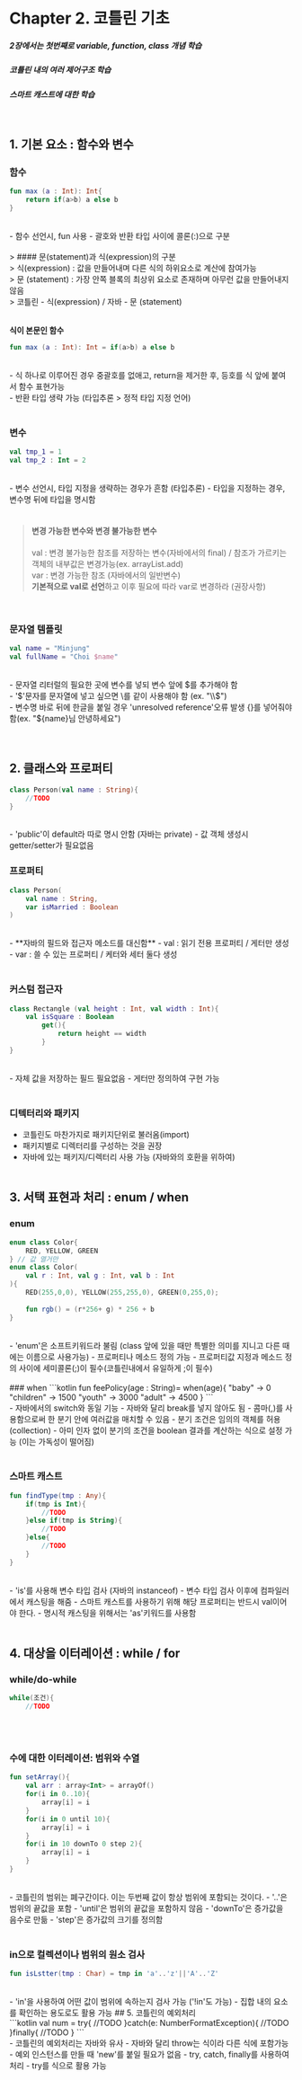 # Chapter 2. 코틀린 기초<br>
##### 2장에서는 첫번째로 variable, function, class 개념 학습 
##### 코틀린 내의 여러 제어구조 학습
##### 스마트 캐스트에 대한 학습<br><br><br>

## 1. 기본 요소 : 함수와 변수<br>
### 함수<br>
```kotlin
fun max (a : Int): Int{
    return if(a>b) a else b
}
```
<br>
- 함수 선언시, fun 사용
- 괄호와 반환 타입 사이에 콜론(:)으로 구분<br><br>
> #### 문(statement)과 식(expression)의 구분<br>
> 식(expression) : 값을 만들어내며 다른 식의 하위요소로 계산에 참여가능<br>
> 문 (statement) : 가장 안쪽 블록의 최상위 요소로 존재하며 아무런 값을 만들어내지 않음<br>
> 코틀린 - 식(expression) / 자바 - 문 (statement)<br><br>

**식이 본문인 함수**
```kotlin
fun max (a : Int): Int = if(a>b) a else b
```
<br>
- 식 하나로 이루어진 경우 중괄호를 없애고, return을 제거한 후, 등호를 식 앞에 붙여서 함수 표현가능<br>
- 반환 타입 생략 가능 (타입추론 > 정적 타입 지정 언어)<br><br>

### 변수<br>
```kotlin
val tmp_1 = 1
val tmp_2 : Int = 2
```
<br>
- 변수 선언시, 타입 지정을 생략하는 경우가 흔함 (타입추론)
- 타입을 지정하는 경우, 변수명 뒤에 타입을 명시함<br><br>

> #### 변경 가능한 변수와 변경 불가능한 변수<br>
> val : 변경 불가능한 참조를 저장하는 변수(자바에서의 final) / 참조가 가르키는객체의 내부값은 변경가능(ex. arrayList.add) <br>
> var : 변경 가능한 참조 (자바에서의 일반변수)<br>
> **기본적으로 val로 선언**하고 이후 필요에 따라 var로 변경하라 (권장사항)<br>
<br>

### 문자열 템플릿
```kotlin
val name = "Minjung"
val fullName = "Choi $name"
```
<br>
- 문자열 리터럴의 필요한 곳에 변수를 넣되 변수 앞에 $를 추가해야 함<br>
- '$'문자를 문자열에 넣고 싶으면 \를 같이 사용해야 함 (ex. "\\$")<br>
- 변수명 바로 뒤에 한글을 붙일 경우 'unresolved reference'오류 발생 {}를 넣어줘야 함(ex. "${name}님 안녕하세요")<br><br><br>

## 2. 클래스와 프로퍼티<br>
```kotlin
class Person(val name : String){
    //TODO
}
```
<br>
- 'public'이 default라 따로 명시 안함 (자바는 private)
- 값 객체 생성시 getter/setter가 필요없음

### 프로퍼티
```kotlin
class Person(
    val name : String, 
    var isMarried : Boolean
)
```
<br>
- **자바의 필드와 접근자 메소드를 대신함**
- val : 읽기 전용 프로퍼티 / 게터만 생성
- var : 쓸 수 있는 프로퍼티 / 케터와 세터 둘다 생성<br><br>

### 커스텀 접근자
```kotlin
class Rectangle (val height : Int, val width : Int){
    val isSquare : Boolean
        get(){
            return height == width
        }
}
```
<br>
- 자체 값을 저장하는 필드 필요없음
- 게터만 정의하여 구현 가능<br><br>

### 디텍터리와 패키지
- 코틀린도 마찬가지로 패키지단위로 불러옴(import)
- 패키지별로 디렉터리를 구성하는 것을 권장
- 자바에 있는 패키지/디렉터리 사용 가능 (자바와의 호환을 위하여)<br><br>

## 3. 서택 표현과 처리 : enum / when<br>
### enum
```kotlin
enum class Color{
    RED, YELLOW, GREEN
} // 값 열거만
enum class Color(
    val r : Int, val g : Int, val b : Int
){
    RED(255,0,0), YELLOW(255,255,0), GREEN(0,255,0);
    
    fun rgb() = (r*256+ g) * 256 + b
}
```
<br>
- 'enum'은 소프트키워드라 불림 (class 앞에 있을 때만 특별한 의미를 지니고 다른 때에는 이름으로 사용가능)
- 프로퍼티나 메소드 정의 가능
- 프로퍼티값 지정과 메소드 정의 사이에 세미콜론(;)이 필수(코틀린내에서 유일하게 ;이 필수)<br><br>
### when
```kotlin
fun feePolicy(age : String)=
    when(age){
        "baby" -> 0
        "children" -> 1500
        "youth" -> 3000
        "adult" -> 4500
    }
```
<br>
- 자바에서의 switch와 동일 기능
- 자바와 달리 break를 넣지 않아도 됨
- 콤마(,)를 사용함으로써 한 분기 안에 여러값을 매치할 수 있음
- 분기 조건은 임의의 객체를 허용 (collection)
- 아미 인자 없이 분기의 조건을 boolean 결과를 계산하는 식으로 설정 가능 (이는 가독성이 떨어짐)<br><br>

### 스마트 캐스트
```kotlin
fun findType(tmp : Any){
    if(tmp is Int){
        //TODO
    }else if(tmp is String){
        //TODO
    }else{
        //TODO
    }
}
```
<br>
- 'is'를 사용해 변수 타입 검사 (자바의 instanceof)
- 변수 타입 검사 이후에 컴파일러에서 캐스팅을 해줌
- 스마트 캐스트를 사용하기 위해 해당 프로퍼티는 반드시 val이어야 한다.
- 명시적 캐스팅을 위해서는 'as'키워드를 사용함<br><br>

## 4. 대상을 이터레이션 : while / for<br>
### while/do-while
```kotlin
while(조건){
    //TODO

```
<br><br>
### 수에 대한 이터레이션: 범위와 수열
```kotlin
fun setArray(){
    val arr : array<Int> = arrayOf()
    for(i in 0..10){
        array[i] = i
    }
    for(i in 0 until 10){
        array[i] = i
    }
    for(i in 10 downTo 0 step 2){
        array[i] = i
    }
}
```
<br>
- 코틀린의 범위는 폐구간이다. 이는 두번째 값이 항상 범위에 포함되는 것이다.
- '..'은 범위의 끝값을 포함
- 'until'은 범위의 끝값을 포함하지 않음
- 'downTo'은 증가값을 음수로 만듦
- 'step'은 증가값의 크기를 정의함<br><br>

### in으로 컬렉션이나 범위의 원소 검사
```kotlin
fun isLstter(tmp : Char) = tmp in 'a'..'z'||'A'..'Z'
```
<br>
- 'in'을 사용하여 어떤 값이 범위에 속하는지 검사 가능 ('!in'도 가능)
- 집합 내의 요소를 확인하는 용도로도 활용 가능
## 5. 코틀린의 예외처리<br>
```kotlin
val num = try{
    //TODO
}catch(e: NumberFormatException){
    //TODO
}finally{
    //TODO
}
```
<br>
- 코틀린의 예외처리는 자바와 유사
- 자바와 달리 throw는 식이라 다른 식에 포함가능
- 예외 인스턴스를 만들 때 'new'를 붙일 필요가 없음
- try, catch, finally를 사용하여 처리
- try를 식으로 활용 가능
